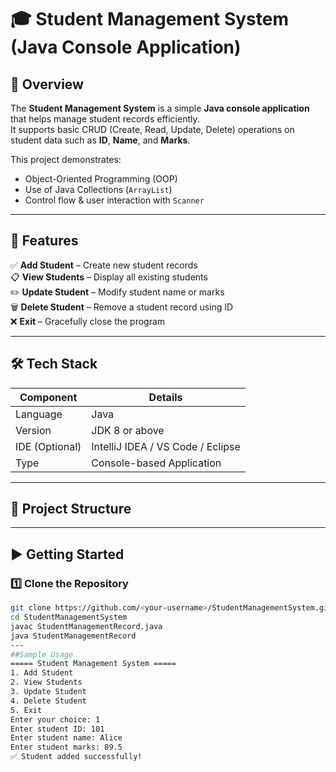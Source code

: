 # 🎓 Student Management System (Java Console Application)

## 📘 Overview
The **Student Management System** is a simple **Java console application** that helps manage student records efficiently.  
It supports basic CRUD (Create, Read, Update, Delete) operations on student data such as **ID**, **Name**, and **Marks**.

This project demonstrates:
- Object-Oriented Programming (OOP)
- Use of Java Collections (`ArrayList`)
- Control flow & user interaction with `Scanner`

---

## 🚀 Features
✅ **Add Student** – Create new student records  
📋 **View Students** – Display all existing students  
✏️ **Update Student** – Modify student name or marks  
🗑️ **Delete Student** – Remove a student record using ID  
❌ **Exit** – Gracefully close the program  

---

## 🛠️ Tech Stack
| Component | Details |
|------------|----------|
| Language | Java |
| Version | JDK 8 or above |
| IDE (Optional) | IntelliJ IDEA / VS Code / Eclipse |
| Type | Console-based Application |

---

## 📂 Project Structure

---

## ▶️ Getting Started

### 1️⃣ Clone the Repository
```bash
git clone https://github.com/<your-username>/StudentManagementSystem.git
cd StudentManagementSystem
javac StudentManagementRecord.java
java StudentManagementRecord
---
##Sample Usage
===== Student Management System =====
1. Add Student
2. View Students
3. Update Student
4. Delete Student
5. Exit
Enter your choice: 1
Enter student ID: 101
Enter student name: Alice
Enter student marks: 89.5
✅ Student added successfully!
